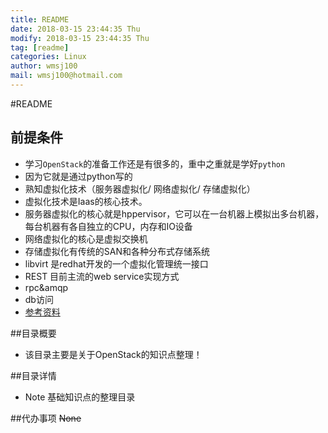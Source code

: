 ```yaml
---
title: README
date: 2018-03-15 23:44:35 Thu
modify: 2018-03-15 23:44:35 Thu
tag: [readme]
categories: Linux
author: wmsj100
mail: wmsj100@hotmail.com
---
```


#README

## 前提条件
- 学习`OpenStack`的准备工作还是有很多的，重中之重就是学好`python`
- 因为它就是通过python写的
- 熟知虚拟化技术（服务器虚拟化/ 网络虚拟化/ 存储虚拟化）
- 虚拟化技术是Iaas的核心技术。
- 服务器虚拟化的核心就是hppervisor，它可以在一台机器上模拟出多台机器，每台机器有各自独立的CPU，内存和IO设备
- 网络虚拟化的核心是虚拟交换机
- 存储虚拟化有传统的SAN和各种分布式存储系统
- libvirt 是redhat开发的一个虚拟化管理统一接口
- REST 目前主流的web service实现方式
- rpc&amqp
- db访问
- [参考资料](http://blog.csdn.net/far_man/article/details/46469371)

##目录概要
- 该目录主要是关于OpenStack的知识点整理！

##目录详情
- Note 基础知识点的整理目录

##代办事项
~~None~~
